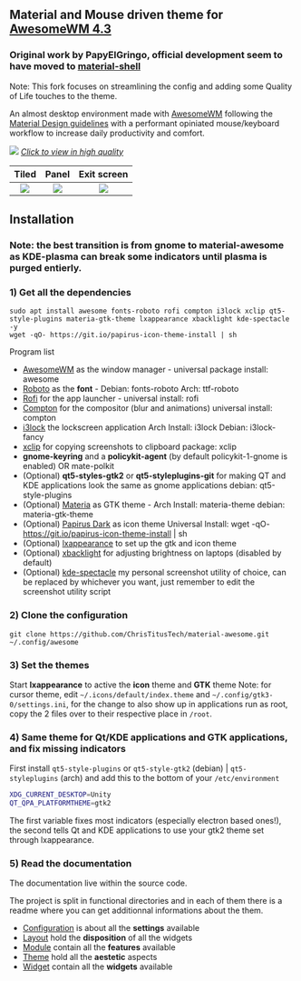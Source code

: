 ## Material and Mouse driven theme for [AwesomeWM 4.3](https://awesomewm.org/)
### Original work by PapyElGringo, official development seem to have moved to [material-shell](https://github.com/PapyElGringo/material-shell)

Note: This fork focuses on streamlining the config and adding some Quality of Life touches to the theme.

An almost desktop environment made with [AwesomeWM](https://awesomewm.org/) following the [Material Design guidelines](https://material.io) with a performant opiniated mouse/keyboard workflow to increase daily productivity and comfort.

[![](./theme/PapyElGringo-theme/demo.gif?raw=true)](https://www.reddit.com/r/unixporn/comments/anp51q/awesome_material_awesome_workflow/)
*[Click to view in high quality](https://www.reddit.com/r/unixporn/comments/anp51q/awesome_material_awesome_workflow/)*

| Tiled         | Panel         | Exit screen   |
|:-------------:|:-------------:|:-------------:|
|![](https://i.imgur.com/fELCtep.png)|![](https://i.imgur.com/7IthpQS.png)|![](https://i.imgur.com/rcKOLYQ.png)|



## Installation
### Note: the best transition is from gnome to material-awesome as KDE-plasma can break some indicators until plasma is purged entierly.

### 1) Get all the dependencies

```
sudo apt install awesome fonts-roboto rofi compton i3lock xclip qt5-style-plugins materia-gtk-theme lxappearance xbacklight kde-spectacle -y
wget -qO- https://git.io/papirus-icon-theme-install | sh
```

Program list
- [AwesomeWM](https://awesomewm.org/) as the window manager - universal package install: awesome
- [Roboto](https://fonts.google.com/specimen/Roboto) as the **font** - Debian: fonts-roboto Arch: ttf-roboto
- [Rofi](https://github.com/DaveDavenport/rofi) for the app launcher - universal install: rofi
- [Compton](https://github.com/tryone144/compton) for the compositor (blur and animations) universal install: compton
- [i3lock](https://github.com/meskarune/i3lock-fancy) the lockscreen application Arch Install: i3lock Debian: i3lock-fancy
- [xclip](https://github.com/astrand/xclip) for copying screenshots to clipboard package: xclip
- __gnome-keyring__ and a __policykit-agent__ (by default policykit-1-gnome is enabled) OR mate-polkit
- (Optional) __qt5-styles-gtk2__ or __qt5-styleplugins-git__ for making QT and KDE applications look the same as gnome applications debian: qt5-style-plugins
- (Optional) [Materia](https://github.com/nana-4/materia-theme) as GTK theme - Arch Install: materia-theme debian: materia-gtk-theme
- (Optional) [Papirus Dark](https://github.com/PapirusDevelopmentTeam/papirus-icon-theme) as icon theme Universal Install: wget -qO- https://git.io/papirus-icon-theme-install | sh
- (Optional) [lxappearance](https://sourceforge.net/projects/lxde/files/LXAppearance/) to set up the gtk and icon theme
- (Optional) [xbacklight](https://www.x.org/archive/X11R7.5/doc/man/man1/xbacklight.1.html) for adjusting brightness on laptops (disabled by default)
- (Optional) [kde-spectacle](https://kde.org/applications/utilities/org.kde.spectacle) my personal screenshot utility of choice, can be replaced by whichever you want, just remember to edit the screenshot utility script

### 2) Clone the configuration

```
git clone https://github.com/ChrisTitusTech/material-awesome.git ~/.config/awesome
```

### 3) Set the themes
Start **lxappearance** to active the **icon** theme and **GTK** theme
Note: for cursor theme, edit `~/.icons/default/index.theme` and `~/.config/gtk3-0/settings.ini`, for the change to also show up in applications run as root, copy the 2 files over to their respective place in `/root`.

### 4) Same theme for Qt/KDE applications and GTK applications, and fix missing indicators
First install `qt5-style-plugins` or `qt5-style-gtk2` (debian) | `qt5-styleplugins` (arch) and add this to the bottom of your `/etc/environment`

```bash
XDG_CURRENT_DESKTOP=Unity
QT_QPA_PLATFORMTHEME=gtk2
```

The first variable fixes most indicators (especially electron based ones!), the second tells Qt and KDE applications to use your gtk2 theme set through lxappearance.


### 5) Read the documentation
The documentation live within the source code.

The project is split in functional directories and in each of them there is a readme where you can get additionnal informations about the them.

* [Configuration](./configuration) is about all the **settings** available
* [Layout](./layout) hold the **disposition** of all the widgets
* [Module](./module) contain all the **features** available
* [Theme](./theme) hold all the **aestetic** aspects
* [Widget](./widget) contain all the **widgets** available
